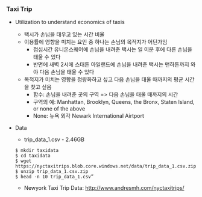 

### Taxi Trip

* Utilization to understand economics of taxis
    - 택시가 손님을 태우고 있는 시간 비율
    - 이용률에 영향을 미치는 요인 중 하나는 손님의 목적지가 어딘가임
        - 점심시간 유니온스퀘어에 손님을 내려준 택시는 일 이분 후에 다른 손님을 태울 수 있다
        - 반면에 새벽 2시에 스태튼 아일랜드에 손님을 내려준 택시는 맨하튼까지 와야 다음 손님을 태울 수 있다
    - 목적지가 미치는 영향을 정량화하고 싶고 다음 손님을 태울 때까지의 평균 시간을 찾고 싶음
        - 함수: 손님을 내려준 곳의 구역 => 다음 손님을 태울 때까지의 시간
        - 구역의 예: Manhattan, Brooklyn, Queens, the Bronx, Staten Island, or none of the above
        - None: 뉴욕 외각 Newark International Airtport


* Data
    - trip_data_1.csv - 2.46GB
    ```
    $ mkdir taxidata
    $ cd taxidata
    $ wget https://nyctaxitrips.blob.core.windows.net/data/trip_data_1.csv.zip
    $ unzip trip_data_1.csv.zip
    $ head -n 10 trip_data_1.csv”
    ```

    -  Newyork Taxi Trip Data: http://www.andresmh.com/nyctaxitrips/

